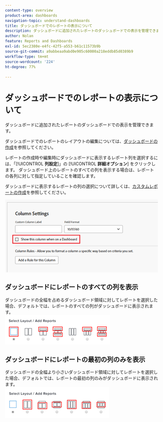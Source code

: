 ```yaml
---
content-type: overview
product-area: dashboards
navigation-topic: understand-dashboards
title: ダッシュボードでのレポートの表示について
description: ダッシュボードに追加されたレポートのダッシュボードでの表示を管理できます。
author: Nolan
feature: Reports and Dashboards
exl-id: 5ec2380e-e4fc-42f5-a553-b61c11573b9b
source-git-commit: a9abbeaa9abd0e905c60000a218eddb85d0389b9
workflow-type: tm+mt
source-wordcount: '224'
ht-degree: 77%

---
```


# ダッシュボードでのレポートの表示について

<!-- Audited: 1/2025 -->

ダッシュボードに追加されたレポートのダッシュボードでの表示を管理できます。

ダッシュボードでのレポートのレイアウトの編集については、[ダッシュボードの作成](../../../reports-and-dashboards/dashboards/creating-and-managing-dashboards/create-dashboard.md)を参照してください。

レポートの作成時や編集時にダッシュボードに表示するレポート列を選択するには、「[!UICONTROL **列設定**]」の [!UICONTROL **詳細オプション**] をクリックします。 ダッシュボード上のレポートのすべての列を表示する場合は、レポートの各列に対して指定していることを確認します。

ダッシュボードに表示するレポートの列の選択について詳しくは、[カスタムレポートの作成](../../../reports-and-dashboards/reports/creating-and-managing-reports/create-custom-report.md)を参照してください。

![ダッシュボードに表示するためのオプション](assets/show-in-dashboard.png)

## ダッシュボードにレポートのすべての列を表示

ダッシュボードの全幅を占めるダッシュボード領域に対してレポートを選択した場合、デフォルトでは、レポートのすべての列がダッシュボードに表示されます。\
![すべての列を表示するためのオプション](assets/qs-dashboard-full-reports-350x118.png)

## ダッシュボードにレポートの最初の列のみを表示

ダッシュボードの全幅より小さいダッシュボード領域に対してレポートを選択した場合、デフォルトでは、レポートの最初の列のみがダッシュボードに表示されます。\
![最初の列を表示するためのオプション](assets/qs-dashboard-truncated-reports-350x118.png)
